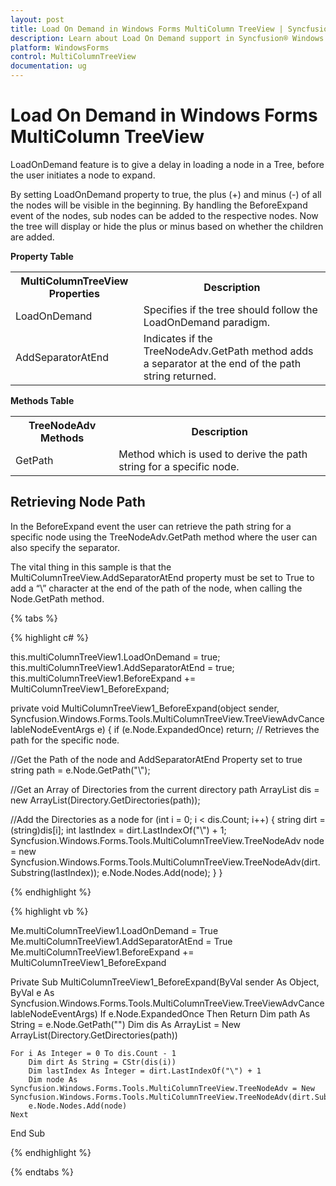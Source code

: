 ```yaml
---
layout: post
title: Load On Demand in Windows Forms MultiColumn TreeView | Syncfusion®
description: Learn about Load On Demand support in Syncfusion® Windows Forms MultiColumn TreeView control and more details.
platform: WindowsForms
control: MultiColumnTreeView
documentation: ug
---
```


# Load On Demand in Windows Forms MultiColumn TreeView

LoadOnDemand feature is to give a delay in loading a node in a Tree, before the user initiates a node to expand.

By setting LoadOnDemand property to true, the plus (+) and minus (-) of all the nodes will be visible in the beginning. By handling the BeforeExpand event of the nodes, sub nodes can be added to the respective nodes. Now the tree will display or hide the plus or minus based on whether the children are added.

**Property Table**

<table>
<tr>
<th>
MultiColumnTreeView Properties</th><th>
Description</th></tr>
<tr>
<td>
LoadOnDemand</td><td>
Specifies if the tree should follow the LoadOnDemand paradigm.</td></tr>
<tr>
<td>
AddSeparatorAtEnd</td><td>
Indicates if the TreeNodeAdv.GetPath method adds a separator at the end of the path string returned.</td></tr>
</table>

**Methods Table**

<table>
<tr>
<th>
TreeNodeAdv Methods</th><th>
Description</th></tr>
<tr>
<td>
GetPath</td><td>
Method which is used to derive the path string for a specific node.</td></tr>
</table>

## Retrieving Node Path

In the BeforeExpand event the user can retrieve the path string for a specific node using the TreeNodeAdv.GetPath method where the user can also specify the separator.

The vital thing in this sample is that the MultiColumnTreeView.AddSeparatorAtEnd property must be set to True to add a “\” character at the end of the path of the node, when calling the Node.GetPath method.

{% tabs %}

{% highlight c# %}

this.multiColumnTreeView1.LoadOnDemand = true;
this.multiColumnTreeView1.AddSeparatorAtEnd = true;
this.multiColumnTreeView1.BeforeExpand += MultiColumnTreeView1_BeforeExpand;


private void MultiColumnTreeView1_BeforeExpand(object sender, Syncfusion.Windows.Forms.Tools.MultiColumnTreeView.TreeViewAdvCancelableNodeEventArgs e)
{
if (e.Node.ExpandedOnce) return;
// Retrieves the path for the specific node.

//Get the Path of the node and AddSeparatorAtEnd Property set to true
string path = e.Node.GetPath("\\");

//Get an Array of Directories from the current directory path
ArrayList dis = new ArrayList(Directory.GetDirectories(path));

//Add the Directories as a node
for (int i = 0; i < dis.Count; i++)
{
string dirt = (string)dis[i];
int lastIndex = dirt.LastIndexOf("\\") + 1;
Syncfusion.Windows.Forms.Tools.MultiColumnTreeView.TreeNodeAdv node = new Syncfusion.Windows.Forms.Tools.MultiColumnTreeView.TreeNodeAdv(dirt.Substring(lastIndex));
e.Node.Nodes.Add(node);
}
}

{% endhighlight %}

{% highlight vb %}

Me.multiColumnTreeView1.LoadOnDemand = True
Me.multiColumnTreeView1.AddSeparatorAtEnd = True
Me.multiColumnTreeView1.BeforeExpand += MultiColumnTreeView1_BeforeExpand

Private Sub MultiColumnTreeView1_BeforeExpand(ByVal sender As Object, ByVal e As Syncfusion.Windows.Forms.Tools.MultiColumnTreeView.TreeViewAdvCancelableNodeEventArgs)
    If e.Node.ExpandedOnce Then Return
    Dim path As String = e.Node.GetPath("\")
    Dim dis As ArrayList = New ArrayList(Directory.GetDirectories(path))

    For i As Integer = 0 To dis.Count - 1
        Dim dirt As String = CStr(dis(i))
        Dim lastIndex As Integer = dirt.LastIndexOf("\") + 1
        Dim node As Syncfusion.Windows.Forms.Tools.MultiColumnTreeView.TreeNodeAdv = New Syncfusion.Windows.Forms.Tools.MultiColumnTreeView.TreeNodeAdv(dirt.Substring(lastIndex))
        e.Node.Nodes.Add(node)
    Next
End Sub

{% endhighlight %}

{% endtabs %}

